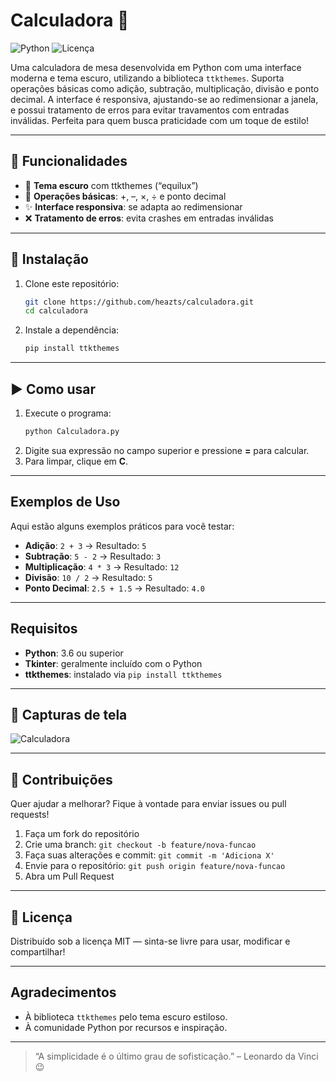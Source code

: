 # Calculadora 🧮

![Python](https://img.shields.io/badge/Python-3.6%2B-3776AB?style=for-the-badge&logo=Python&logoColor=white)
![Licença](https://img.shields.io/badge/Licença-MIT-000000?style=for-the-badge&logo=Open-Source-Initiative&logoColor=white)

Uma calculadora de mesa desenvolvida em Python com uma interface moderna e tema escuro, utilizando a biblioteca `ttkthemes`. Suporta operações básicas como adição, subtração, multiplicação, divisão e ponto decimal. A interface é responsiva, ajustando-se ao redimensionar a janela, e possui tratamento de erros para evitar travamentos com entradas inválidas. Perfeita para quem busca praticidade com um toque de estilo!

---

## 🚀 Funcionalidades  
- 🎨 **Tema escuro** com ttkthemes (“equilux”)  
- 🔢 **Operações básicas**: +, –, ×, ÷ e ponto decimal  
- ✨ **Interface responsiva**: se adapta ao redimensionar  
- ❌ **Tratamento de erros**: evita crashes em entradas inválidas  

---

## 💾 Instalação  
1. Clone este repositório:  
   ```bash
   git clone https://github.com/heazts/calculadora.git
   cd calculadora
   ```  
2. Instale a dependência:  
   ```bash
   pip install ttkthemes
   ```  

---

## ▶️ Como usar  
1. Execute o programa:  
   ```bash
   python Calculadora.py
   ```  
2. Digite sua expressão no campo superior e pressione **=** para calcular.  
3. Para limpar, clique em **C**.  

---

## Exemplos de Uso  
Aqui estão alguns exemplos práticos para você testar:  
- **Adição**: `2 + 3` → Resultado: `5`  
- **Subtração**: `5 - 2` → Resultado: `3`  
- **Multiplicação**: `4 * 3` → Resultado: `12`  
- **Divisão**: `10 / 2` → Resultado: `5`  
- **Ponto Decimal**: `2.5 + 1.5` → Resultado: `4.0`  

---

## Requisitos  
- **Python**: 3.6 ou superior  
- **Tkinter**: geralmente incluído com o Python  
- **ttkthemes**: instalado via `pip install ttkthemes`  

---

## 📸 Capturas de tela  
![Calculadora](https://github.com/user-attachments/assets/6670364e-88f1-4be4-be51-b15f1e4efb1f)

---

## 🤝 Contribuições  
Quer ajudar a melhorar? Fique à vontade para enviar issues ou pull requests!  
1. Faça um fork do repositório  
2. Crie uma branch: `git checkout -b feature/nova-funcao`  
3. Faça suas alterações e commit: `git commit -m 'Adiciona X'`  
4. Envie para o repositório: `git push origin feature/nova-funcao`  
5. Abra um Pull Request  

---

## 📜 Licença  
Distribuído sob a licença MIT — sinta-se livre para usar, modificar e compartilhar!  

---

## Agradecimentos  
- À biblioteca `ttkthemes` pelo tema escuro estiloso.  
- À comunidade Python por recursos e inspiração.  

---

> “A simplicidade é o último grau de sofisticação.” – Leonardo da Vinci 😉
